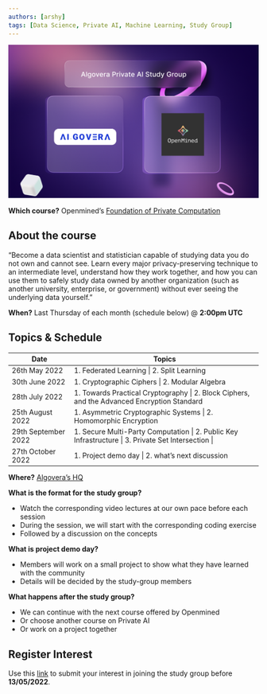 ```yaml
---
authors: [arshy]
tags: [Data Science, Private AI, Machine Learning, Study Group]
---
```


![openmined](./om.png)


**Which course?** Openmined’s [Foundation of Private Computation](https://courses.openmined.org/courses/foundations-of-private-computation)

## About the course

“Become a data scientist and statistician capable of studying data you do not own and cannot see. Learn every major privacy-preserving technique to an intermediate level, understand how they work together, and how you can use them to safely study data owned by another organization (such as another university, enterprise, or government) without ever seeing the underlying data yourself.”

<!--truncate-->

**When?** Last Thursday of each month (schedule below) @ **2:00pm UTC**

## Topics & Schedule

| Date                | Topics                                                                                                 |
|---------------------|--------------------------------------------------------------------------------------------------------|
| 26th May 2022       | 1. Federated Learning \| 2. Split Learning                                                             |
| 30th June 2022      | 1. Cryptographic Ciphers \| 2. Modular Algebra                                                         |
| 28th July 2022      | 1. Towards Practical Cryptography \| 2. Block Ciphers, and the Advanced Encryption Standard            |
| 25th August 2022    | 1. Asymmetric Cryptographic Systems \|  2. Homomorphic Encryption                                      |
| 29th September 2022 | 1. Secure Multi-Party Computation \|  2. Public Key Infrastructure \|  3. Private Set Intersection \|  |
| 27th October 2022   | 1. Project demo day \|  2. what’s next discussion                                                      |


**Where?** [Algovera’s HQ](https://app.gather.town/app/6q5cie3Lb1W5RMwN/Algovera%20HQ)

**What is the format for the study group?**

- Watch the corresponding video lectures at our own pace before each session
- During the session, we will start with the corresponding coding exercise
- Followed by a discussion on the concepts

**What is project demo day?**

- Members will work on a small project to show what they have learned with the community
- Details will be decided by the study-group members

**What happens after the study group?**

- We can continue with the next course offered by Openmined
- Or choose another course on Private AI
- Or work on a project together

## Register Interest
Use this [link](https://airtable.com/shrM5Tz5vZbpgK8Rv) to submit your interest in joining the study group before **13/05/2022**.  